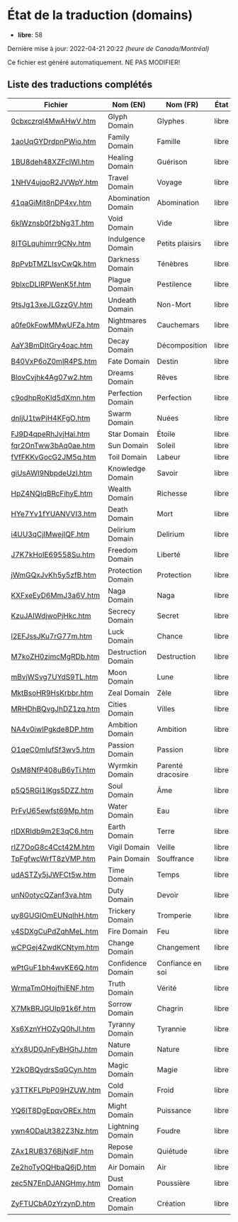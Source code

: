 # État de la traduction (domains)

 * **libre**: 58


Dernière mise à jour: 2022-04-21 20:22 *(heure de Canada/Montréal)*

Ce fichier est généré automatiquement. NE PAS MODIFIER!
## Liste des traductions complétés

| Fichier   | Nom (EN)    | Nom (FR)    | État |
|-----------|-------------|-------------|:----:|
|[0cbxczrql4MwAHwV.htm](domains/0cbxczrql4MwAHwV.htm)|Glyph Domain|Glyphes|libre|
|[1aoUqGYDrdpnPWio.htm](domains/1aoUqGYDrdpnPWio.htm)|Family Domain|Famille|libre|
|[1BU8deh48XZFclWl.htm](domains/1BU8deh48XZFclWl.htm)|Healing Domain|Guérison|libre|
|[1NHV4ujqoR2JVWpY.htm](domains/1NHV4ujqoR2JVWpY.htm)|Travel Domain|Voyage|libre|
|[41qaGiMit8nDP4xv.htm](domains/41qaGiMit8nDP4xv.htm)|Abomination Domain|Abomination|libre|
|[6klWznsb0f2bNg3T.htm](domains/6klWznsb0f2bNg3T.htm)|Void Domain|Vide|libre|
|[8ITGLquhimrr9CNv.htm](domains/8ITGLquhimrr9CNv.htm)|Indulgence Domain|Petits plaisirs|libre|
|[8pPvbTMZLIsvCwQk.htm](domains/8pPvbTMZLIsvCwQk.htm)|Darkness Domain|Ténèbres|libre|
|[9blxcDLIRPWenK5f.htm](domains/9blxcDLIRPWenK5f.htm)|Plague Domain|Pestilence|libre|
|[9tsJg13xeJLGzzGV.htm](domains/9tsJg13xeJLGzzGV.htm)|Undeath Domain|Non-Mort|libre|
|[a0fe0kFowMMwUFZa.htm](domains/a0fe0kFowMMwUFZa.htm)|Nightmares Domain|Cauchemars|libre|
|[AaY3BmDItGry4oac.htm](domains/AaY3BmDItGry4oac.htm)|Decay Domain|Décomposition|libre|
|[B40VxP6oZ0mIR4PS.htm](domains/B40VxP6oZ0mIR4PS.htm)|Fate Domain|Destin|libre|
|[BlovCvjhk4Ag07w2.htm](domains/BlovCvjhk4Ag07w2.htm)|Dreams Domain|Rêves|libre|
|[c9odhpRoKId5dXmn.htm](domains/c9odhpRoKId5dXmn.htm)|Perfection Domain|Perfection|libre|
|[dnljU1twPjH4KFgO.htm](domains/dnljU1twPjH4KFgO.htm)|Swarm Domain|Nuées|libre|
|[FJ9D4qpeRhJvjHai.htm](domains/FJ9D4qpeRhJvjHai.htm)|Star Domain|Étoile|libre|
|[fqr2OnTww3bAq0ae.htm](domains/fqr2OnTww3bAq0ae.htm)|Sun Domain|Soleil|libre|
|[fVfFKKvGocG2JM5q.htm](domains/fVfFKKvGocG2JM5q.htm)|Toil Domain|Labeur|libre|
|[giUsAWI9NbpdeUzl.htm](domains/giUsAWI9NbpdeUzl.htm)|Knowledge Domain|Savoir|libre|
|[HpZ4NQIqBRcFihyE.htm](domains/HpZ4NQIqBRcFihyE.htm)|Wealth Domain|Richesse|libre|
|[HYe7Yv1fYUANVVI3.htm](domains/HYe7Yv1fYUANVVI3.htm)|Death Domain|Mort|libre|
|[i4UU3qCjIMwejIQF.htm](domains/i4UU3qCjIMwejIQF.htm)|Delirium Domain|Delirium|libre|
|[J7K7kHoIE69558Su.htm](domains/J7K7kHoIE69558Su.htm)|Freedom Domain|Liberté|libre|
|[jWmGQxJvKh5y5zfB.htm](domains/jWmGQxJvKh5y5zfB.htm)|Protection Domain|Protection|libre|
|[KXFxeEyD6MmJ3a6V.htm](domains/KXFxeEyD6MmJ3a6V.htm)|Naga Domain|Naga|libre|
|[KzuJAIWdjwoPjHkc.htm](domains/KzuJAIWdjwoPjHkc.htm)|Secrecy Domain|Secret|libre|
|[l2EFJssJKu7rG77m.htm](domains/l2EFJssJKu7rG77m.htm)|Luck Domain|Chance|libre|
|[M7koZH0zimcMgRDb.htm](domains/M7koZH0zimcMgRDb.htm)|Destruction Domain|Destruction|libre|
|[mBvjWSvg7UYdS9TL.htm](domains/mBvjWSvg7UYdS9TL.htm)|Moon Domain|Lune|libre|
|[MktBsoHR9HsKrbbr.htm](domains/MktBsoHR9HsKrbbr.htm)|Zeal Domain|Zèle|libre|
|[MRHDhBQvgJhDZ1zq.htm](domains/MRHDhBQvgJhDZ1zq.htm)|Cities Domain|Villes|libre|
|[NA4v0iwIPgkde8DP.htm](domains/NA4v0iwIPgkde8DP.htm)|Ambition Domain|Ambition|libre|
|[O1qeC0mIufSf3wv5.htm](domains/O1qeC0mIufSf3wv5.htm)|Passion Domain|Passion|libre|
|[OsM8NfP408uB6yTi.htm](domains/OsM8NfP408uB6yTi.htm)|Wyrmkin Domain|Parenté dracosire|libre|
|[p5Q5RGl1lKgs5DZZ.htm](domains/p5Q5RGl1lKgs5DZZ.htm)|Soul Domain|Âme|libre|
|[PrFvU65ewfst69Mp.htm](domains/PrFvU65ewfst69Mp.htm)|Water Domain|Eau|libre|
|[rIDXRIdb9m2E3qC6.htm](domains/rIDXRIdb9m2E3qC6.htm)|Earth Domain|Terre|libre|
|[rIZ7OoG8c4Cct42M.htm](domains/rIZ7OoG8c4Cct42M.htm)|Vigil Domain|Veille|libre|
|[TpFgfwcWrfT8zVMP.htm](domains/TpFgfwcWrfT8zVMP.htm)|Pain Domain|Souffrance|libre|
|[udASTZy5jJWFCt5w.htm](domains/udASTZy5jJWFCt5w.htm)|Time Domain|Temps|libre|
|[unN0otycQZanf3va.htm](domains/unN0otycQZanf3va.htm)|Duty Domain|Devoir|libre|
|[uy8GUGIOmEUNqIhH.htm](domains/uy8GUGIOmEUNqIhH.htm)|Trickery Domain|Tromperie|libre|
|[v4SDXgCuPdZqhMeL.htm](domains/v4SDXgCuPdZqhMeL.htm)|Fire Domain|Feu|libre|
|[wCPGej4ZwdKCNtym.htm](domains/wCPGej4ZwdKCNtym.htm)|Change Domain|Changement|libre|
|[wPtGuF1bh4wvKE6Q.htm](domains/wPtGuF1bh4wvKE6Q.htm)|Confidence Domain|Confiance en soi|libre|
|[WrmaTmOHojfhiENF.htm](domains/WrmaTmOHojfhiENF.htm)|Truth Domain|Vérité|libre|
|[X7MkBRJGUIp91k6f.htm](domains/X7MkBRJGUIp91k6f.htm)|Sorrow Domain|Chagrin|libre|
|[Xs6XznYHOZyQ0hJl.htm](domains/Xs6XznYHOZyQ0hJl.htm)|Tyranny Domain|Tyrannie|libre|
|[xYx8UD0JnFyBHGhJ.htm](domains/xYx8UD0JnFyBHGhJ.htm)|Nature Domain|Nature|libre|
|[Y2kOBQydrsSqGCyn.htm](domains/Y2kOBQydrsSqGCyn.htm)|Magic Domain|Magie|libre|
|[y3TTKFLPbP09HZUW.htm](domains/y3TTKFLPbP09HZUW.htm)|Cold Domain|Froid|libre|
|[YQ6IT8DgEpqvOREx.htm](domains/YQ6IT8DgEpqvOREx.htm)|Might Domain|Puissance|libre|
|[ywn4ODaUt382Z3Nz.htm](domains/ywn4ODaUt382Z3Nz.htm)|Lightning Domain|Foudre|libre|
|[ZAx1RUB376BjNdlF.htm](domains/ZAx1RUB376BjNdlF.htm)|Repose Domain|Quiétude|libre|
|[Ze2hoTyOQHbaQ6jD.htm](domains/Ze2hoTyOQHbaQ6jD.htm)|Air Domain|Air|libre|
|[zec5N7EnDJANGHmy.htm](domains/zec5N7EnDJANGHmy.htm)|Dust Domain|Poussière|libre|
|[ZyFTUCbA0zYrzynD.htm](domains/ZyFTUCbA0zYrzynD.htm)|Creation Domain|Création|libre|
